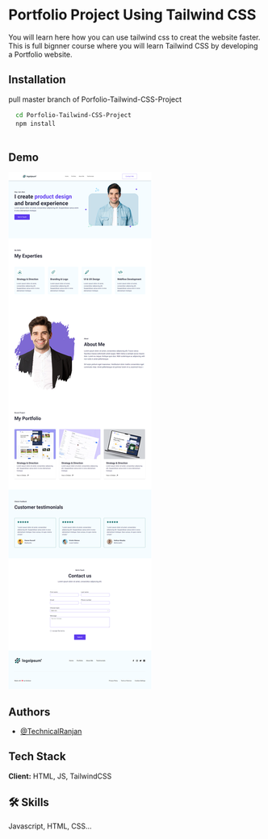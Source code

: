 
# Portfolio Project Using Tailwind CSS

You will learn here how you can use tailwind css to creat the website faster. This is full bignner course where you will learn Tailwind CSS by developing a Portfolio website.


## Installation

pull master branch of Porfolio-Tailwind-CSS-Project

```bash
  cd Porfolio-Tailwind-CSS-Project
  npm install
  
```
    
## Demo



![Portfolio](https://github.com/TechnicalRanjan/Porfolio-Tailwind-CSS-Project/blob/master/screencapture-127-0-0-1-5500-src-index-html-2023-09-19-00_18_42.png)


## Authors

- [@TechnicalRanjan](https://github.com/TechnicalRanjan)


## Tech Stack

**Client:** HTML, JS, TailwindCSS


## 🛠 Skills
Javascript, HTML, CSS...



